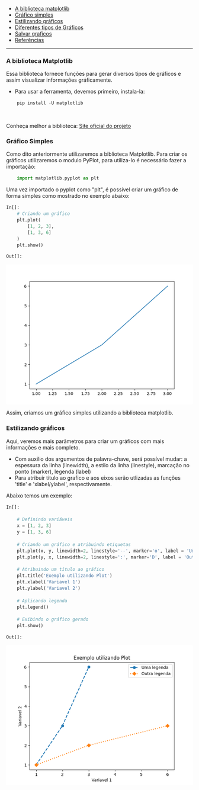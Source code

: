 - [A biblioteca matplotlib](#a-biblioteca-matplotlib)
- [Gráfico simples](#gráfico-simples)
- [Estilizando gráficos](#estilizando-gráficos)
- [Diferentes tipos de Gráficos]()
- [Salvar graficos]()
- [Referências](#referencias)

----

### A biblioteca Matplotlib

Essa biblioteca fornece funções para gerar diversos tipos de gráficos e assim visualizar informações gráficamente.

- Para usar a ferramenta, devemos primeiro, instala-la:

```python
    pip install -U matplotlib
```
<br>

Conheça melhor a biblioteca:
<a href="https://matplotlib.org/"> Site oficial do projeto</a>

### Gráfico Simples
Como dito anteriormente utilizaremos a biblioteca Matplotlib. Para criar os gráficos utilizaremos o modulo PyPlot, para utiliza-lo é necessário fazer a importação:
```python
    import matplotlib.pyplot as plt
```
Uma vez importado o pyplot como "plt", é possível criar um gráfico de forma simples como mostrado no exemplo abaixo:
```python
In[]:
    # Criando um gráfico
    plt.plot(
        [1, 2, 3], 
        [1, 3, 6]
    )
    plt.show()
```
```python
Out[]:
```
<p align ="center"><img align=center src="plot.png"></p>

Assim, criamos um gráfico simples utilizando a biblioteca matplotlib.

### Estilizando gráficos 
Aqui, veremos mais parâmetros para criar um gráficos com mais informações e mais completo.
* Com auxilio dos argumentos de palavra-chave, será possível mudar: a espessura da linha (linewidth), a estilo da linha (linestyle), marcação no ponto (marker), legenda (label)
* Para atribuir titulo ao grafico e aos eixos serão utlizadas as funções 'title' e 'xlabel/ylabel', respectivamente.

Abaixo temos um exemplo:

```python
In[]:

    # Definindo variáveis
    x = [1, 2, 3]
    y = [1, 3, 6]

    # Criando um gráfico e atribuindo etiquetas
    plt.plot(x, y, linewidth=2, linestyle='--', marker='o', label = 'Uma legenda')
    plt.plot(y, x, linewidth=2, linestyle=':', marker='D', label = 'Outra legenda')

    # Atribuindo um título ao gráfico
    plt.title('Exemplo utilizando Plot')
    plt.xlabel('Variavel 1')
    plt.ylabel('Variavel 2')

    # Aplicando legenda
    plt.legend()

    # Exibindo o gráfico gerado
    plt.show()
```

```python
Out[]:
```
<p align ="center"><img align=center src="plot_aprimorado.png"></p>

